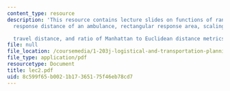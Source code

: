 ```yaml
---
content_type: resource
description: 'This resource contains lecture slides on functions of random variables,
  response distance of an ambulance, rectangular response area, scaling to get expected

  travel distance, and ratio of Manhattan to Euclidean distance metrics.'
file: null
file_location: /coursemedia/1-203j-logistical-and-transportation-planning-methods-fall-2006/8c599f65b0021b17365175f46eb78cd7_lec2.pdf
file_type: application/pdf
resourcetype: Document
title: lec2.pdf
uid: 8c599f65-b002-1b17-3651-75f46eb78cd7
---
```

